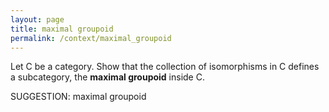 ```yaml
---
layout: page
title: maximal groupoid
permalink: /context/maximal_groupoid
---
```

 Let $\mathsf{C}$ be a category. Show that the collection of isomorphisms in $\mathsf{C}$ defines a subcategory, the **maximal groupoid** inside $\mathsf{C}$.


SUGGESTION: maximal groupoid